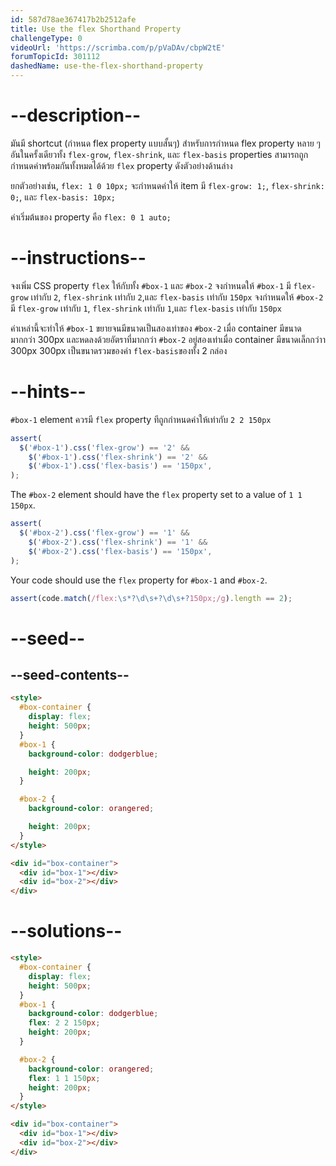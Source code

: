 ```yaml
---
id: 587d78ae367417b2b2512afe
title: Use the flex Shorthand Property
challengeType: 0
videoUrl: 'https://scrimba.com/p/pVaDAv/cbpW2tE'
forumTopicId: 301112
dashedName: use-the-flex-shorthand-property
---
```


# --description--

มันมี shortcut (กำหนด flex property แบบสั้นๆ) สำหรับการกำหนด flex property หลาย ๆ อันในครั้งเดียวทั้ง
`flex-grow`, `flex-shrink`, และ `flex-basis` properties สามารถถูกกำหนดค่าพร้อมกันทั้งหมดได้ด้วย `flex` property ดังตัวอย่างด้านล่าง

ยกตัวอย่างเช่น, `flex: 1 0 10px;` จะกำหนดค่าให้ item มี `flex-grow: 1;`, `flex-shrink: 0;`, และ `flex-basis: 10px;`

ค่าเริ่มต้นของ property คือ `flex: 0 1 auto;`

# --instructions--

จงเพิ่ม CSS property `flex` ให้กับทั้ง `#box-1` และ `#box-2`
จงกำหนดให้ `#box-1` มี `flex-grow` เท่ากับ `2`, `flex-shrink` เท่ากับ `2`,และ `flex-basis` เท่ากับ `150px`
จงกำหนดให้ `#box-2` มี `flex-grow` เท่ากับ `1`, `flex-shrink` เท่ากับ `1`,และ `flex-basis` เท่ากับ `150px`

ค่าเหล่านี้จะทำให้ `#box-1` ขยายจนมีขนาดเป็นสองเท่าของ `#box-2` เมื่อ container มีขนาดมากกว่า 300px และหดลงด้วยอัตราที่มากกว่า `#box-2` อยู่สองเท่าเมื่อ container มีขนาดเล็กกว่าา 300px
300px เป็นขนาดรวมของค่า `flex-basis`ของทั้ง 2 กล่อง

# --hints--

`#box-1` element ควรมี `flex` property ทีถูกกำหนดค่าให้เท่ากับ `2 2 150px`

```js
assert(
  $('#box-1').css('flex-grow') == '2' &&
    $('#box-1').css('flex-shrink') == '2' &&
    $('#box-1').css('flex-basis') == '150px',
);
```

The `#box-2` element should have the `flex` property set to a value of `1 1 150px`.

```js
assert(
  $('#box-2').css('flex-grow') == '1' &&
    $('#box-2').css('flex-shrink') == '1' &&
    $('#box-2').css('flex-basis') == '150px',
);
```

Your code should use the `flex` property for `#box-1` and `#box-2`.

```js
assert(code.match(/flex:\s*?\d\s+?\d\s+?150px;/g).length == 2);
```

# --seed--

## --seed-contents--

```html
<style>
  #box-container {
    display: flex;
    height: 500px;
  }
  #box-1 {
    background-color: dodgerblue;

    height: 200px;
  }

  #box-2 {
    background-color: orangered;

    height: 200px;
  }
</style>

<div id="box-container">
  <div id="box-1"></div>
  <div id="box-2"></div>
</div>
```

# --solutions--

```html
<style>
  #box-container {
    display: flex;
    height: 500px;
  }
  #box-1 {
    background-color: dodgerblue;
    flex: 2 2 150px;
    height: 200px;
  }

  #box-2 {
    background-color: orangered;
    flex: 1 1 150px;
    height: 200px;
  }
</style>

<div id="box-container">
  <div id="box-1"></div>
  <div id="box-2"></div>
</div>
```
